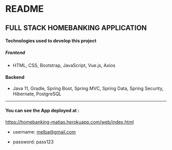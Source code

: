 # README

## FULL STACK HOMEBANKING APPLICATION

#### Technologies used to develop this project

##### Frontend
- HTML, CSS, Bootstrap, JavaScript, Vue.js, Axios

#### Backend
- Java 11, Gradle, Spring Boot, Spring MVC, Spring Data, Spring Security, Hibernate, PostgreSQL

*******
#### You can see the App deployed at :
https://homebanking-matias.herokuapp.com/web/index.html

- username: melba@gmail.com

- password: pass123